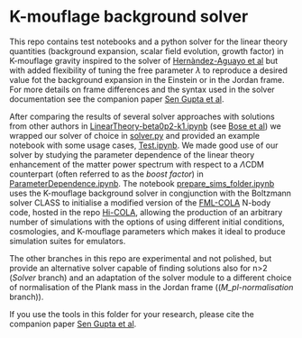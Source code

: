 # K-mouflage background solver

This repo contains test notebooks and a python solver for the linear theory quantities (background expansion, scalar field evolution, growth factor) in K-mouflage gravity inspired to the solver of [Hernàndez-Aguayo et al](https://arxiv.org/pdf/2110.00566) but with added flexibility of tuning the free parameter $\lambda$ to reproduce a desired value fot the background expansion in the Einstein or in the Jordan frame. For more details on frame differences and the syntax used in the solver documentation see the companion paper [Sen Gupta et al](https://arxiv.org/abs/2407.00855). 

After comparing the results of several solver approaches with solutions from other authors in [LinearTheory-beta0p2-k1.ipynb](LinearTheory-beta0p2-k1.ipynb) (see [Bose et al](https://arxiv.org/pdf/2406.13667)) we wrapped our solver of choice in [solver.py](solver.py) and provided an example notebook with some usage cases, [Test.ipynb](Test.ipynb). We made good use of our solver by studying the parameter dependence of the linear theory enhancement of the matter power spectrum with respect to a $\Lambda$CDM counterpart (often referred to as the *boost factor*) in [ParameterDependence.ipynb](ParameterDependence.ipynb). The notebook [prepare_sims_folder.ipynb](prepare_sims_folder.ipynb) uses the K-mouflage background solver in congjunction with the Boltzmann solver CLASS to initialise a modified version of the [FML-COLA](https://github.com/HAWinther/FML) N-body code, hosted in the repo [Hi-COLA](https://github.com/Hi-COLACode/Hi-COLA/tree/kmou_forward/HiCOLA), allowing the production of an arbitrary number of simulations with the options of using different initial conditions, cosmologies, and K-mouflage parameters which makes it ideal to produce simulation suites for emulators. 

The other branches in this repo are experimental and not polished, but provide an alternative solver capable of finding solutions also for n>2 (*Solver* branch) and an adaptation of the solver module to a different choice of normalisation of the Plank mass in the Jordan frame ((*M_pl-normalisation* branch)).

If you use the tools in this folder for your research, please cite the companion paper [Sen Gupta et al](https://arxiv.org/abs/2407.00855).
